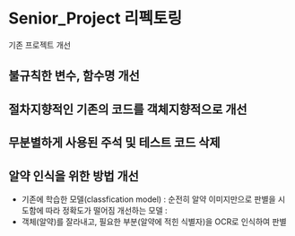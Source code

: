 # Senior_Project 리펙토링
기존 프로젝트 개선
## 불규칙한 변수, 함수명 개선
## 절차지향적인 기존의 코드를 객체지향적으로 개선
## 무분별하게 사용된 주석 및 테스트 코드 삭제
## 알약 인식을 위한 방법 개선
- 기존에 학습한 모델(classfication model) : 
  순전히 알약 이미지만으로 판별을 시도함에 따라 정확도가 떨어짐
  개선하는 모델 : 
- 객체(알약)를 잘라내고, 필요한 부분(알약에 적힌 식별자)을 OCR로 인식하여 판별
